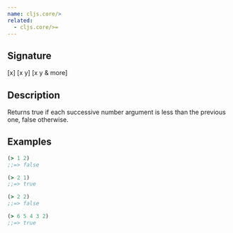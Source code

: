 ```yaml
---
name: cljs.core/>
related:
  - cljs.core/>=
---
```


## Signature
[x]
[x y]
[x y & more]


## Description

Returns true if each successive number argument is less than the previous
one, false otherwise.


## Examples

```clj
(> 1 2)
;;=> false

(> 2 1)
;;=> true

(> 2 2)
;;=> false

(> 6 5 4 3 2)
;;=> true
```